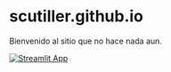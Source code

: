 # scutiller.github.io

Bienvenido al sitio que no hace nada aun.

[![Streamlit App](https://static.streamlit.io/badges/streamlit_badge_black_white.svg)](https://share.streamlit.io/scutiller.github.io/app.py)


